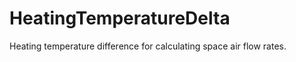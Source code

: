HeatingTemperatureDelta
=======================

Heating temperature difference for calculating space air flow rates.
